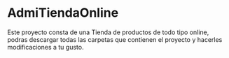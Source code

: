 # AdmiTiendaOnline

Este proyecto consta de una Tienda de productos de todo tipo online, podras descargar todas las carpetas que contienen el proyecto y hacerles modificaciones a tu gusto.



